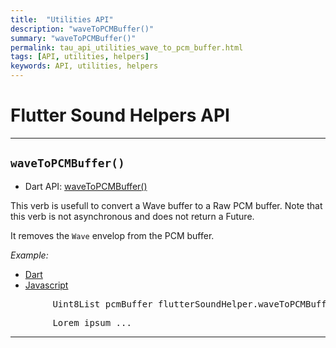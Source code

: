 ```yaml
---
title:  "Utilities API"
description: "waveToPCMBuffer()"
summary: "waveToPCMBuffer()"
permalink: tau_api_utilities_wave_to_pcm_buffer.html
tags: [API, utilities, helpers]
keywords: API, utilities, helpers
---
```


# Flutter Sound Helpers API

------------------------------------------------------------------------------------------------------------------------

## `waveToPCMBuffer()`

- Dart API: [waveToPCMBuffer()](pages/flutter-sound/api/helper/FlutterSoundHelper/waveToPCMBuffer.html)

This verb is usefull to convert a Wave buffer to a Raw PCM buffer.
Note that this verb is not asynchronous and does not return a Future.

It removes the `Wave` envelop from the PCM buffer.

*Example:*
<ul id="profileTabs" class="nav nav-tabs">
    <li class="active"><a href="#dart" data-toggle="tab">Dart</a></li>
    <li><a href="#javascript" data-toggle="tab">Javascript</a></li>
</ul>
<div class="tab-content">

<div role="tabpanel" class="tab-pane active" id="dart">

<pre>
        Uint8List pcmBuffer flutterSoundHelper.waveToPCMBuffer(inputBuffer: aWaveBuffer);
</pre>

</div>

<div role="tabpanel" class="tab-pane" id="javascript">
<pre>
        Lorem ipsum ...
</pre>
</div>

</div>

----------------------------------------------------------------------------------------------------------------------------
